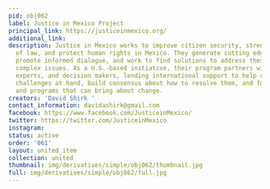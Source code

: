 ```yaml
---
pid: obj062
label: Justice in Mexico Project
principal_link: https://justiceinmexico.org/
additional_link: 
description: Justice in Mexico works to improve citizen security, strengthen the rule
  of law, and protect human rights in Mexico. They generate cutting edge research,
  promote informed dialogue, and work to find solutions to address these enormously
  complex issues. As a U.S.-based initiative, their program partners with key stakeholders,
  experts, and decision makers, lending international support to help analyze the
  challenges at hand, build consensus about how to resolve them, and foster policies
  and programs that can bring about change.
creators: 'David Shirk '
contact_information: davidashirk@gmail.com
facebook: https://www.facebook.com/JusticeinMexico/
twitter: https://twitter.com/JusticeinMexico
instagram: 
status: active
order: '061'
layout: united_item
collection: united
thumbnail: img/derivatives/simple/obj062/thumbnail.jpg
full: img/derivatives/simple/obj062/full.jpg
---
```

